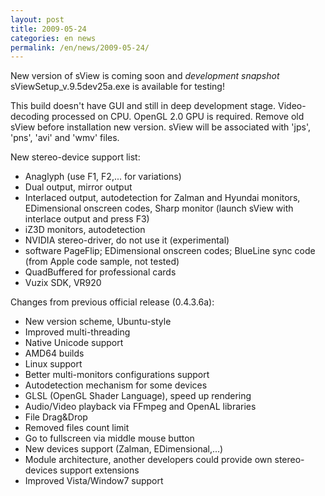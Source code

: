 ```yaml
---
layout: post
title: 2009-05-24
categories: en news
permalink: /en/news/2009-05-24/
---
```


New version of sView is coming soon and *development snapshot* sViewSetup_v.9.5dev25a.exe is available for testing!

This build doesn't have GUI and still in deep development stage.
Video-decoding processed on CPU. OpenGL 2.0 GPU is required.
Remove old sView before installation new version. sView will be associated with 'jps', 'pns', 'avi' and 'wmv' files.

New stereo-device support list:

* Anaglyph (use F1, F2,... for variations)
* Dual output, mirror output
* Interlaced output, autodetection for Zalman and Hyundai monitors, EDimensional onscreen codes, Sharp monitor (launch sView with interlace output and press F3)
* iZ3D monitors, autodetection
* NVIDIA stereo-driver, do not use it (experimental)
* software PageFlip; EDimensional onscreen codes; BlueLine sync code (from Apple code sample, not tested)
* QuadBuffered for professional cards
* Vuzix SDK, VR920
<!--break-->

Changes from previous official release (0.4.3.6a):

* New version scheme, Ubuntu-style
* Improved multi-threading
* Native Unicode support
* AMD64 builds
* Linux support
* Better multi-monitors configurations support
* Autodetection mechanism for some devices
* GLSL (OpenGL Shader Language), speed up rendering
* Audio/Video playback via FFmpeg and OpenAL libraries
* File Drag&Drop
* Removed files count limit
* Go to fullscreen via middle mouse button
* New devices support (Zalman, EDimensional,...)
* Module architecture, another developers could provide own stereo-devices support extensions
* Improved Vista/Window7 support
